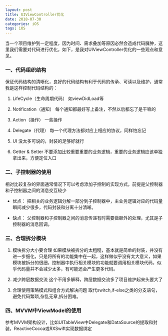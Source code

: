```yaml
---
layout: post
title: UIViewController优化
date: 2018-07-30
categories: iOS
tags: iOS 
---
```


当一个项目维护到一定程度，因为时间、需求叠加等原因必然会造成代码臃肿，这里我们需要对代码进行优化，如下，是我对UIViewController优化的一些观点和意见。

### 一、代码组织结构

保证代码结构的清晰化，良好的代码结构有利于代码的传承、可读以及维护，通常我是这样控制代码结构的：

1. LifeCycle（生命周期代码）
如viewDidLoad等

2. Notification（通知）
每个通知都最好写上备注，不然以后都忘了是干嘛的

3. Action（操作）
一些操作

4. Delegate（代理）
每一个代理方法都对应上相应的协议，同样怕忘记

5. UI
没太多可说的，封装的足够好就行

6. Getter & Setter
不要添加比较重要重要的业务逻辑，重要的业务逻辑应该单独拿出来，方便定位入口

### 二、子控制器的使用

相对比较复杂的界面通常情况下可以考虑添加子控制的实现方式，前提是父控制器和子控制器之间的消息交互较少

*  优点：
把相关的业务逻辑分解一部分到子控制器中，主业务逻辑对应的代码量瞬间减少很多，代码封装和分离十分清晰。

*  缺点：
父控制器和子控制器之间的消息传递有时需要做额外的处理，尤其是子控制器的消息回调。

### 三、合理拆分模块

1. 模块拆分大小要合理
如果模块被拆分的太粗糙，基本就是简单的封装，并没有进一步细化，只是将所有的功能集中在一起，这样做似乎没有太大意义，如果模块被拆分的很细，控制器中执行相关模块的功能就要调用相关模块代码，似乎代码量并不会减少太多，有可能还会产生更多代码。

2. 减少跨层数据交流
这个不用多解释，跨层数据交流多了项目维护起来头要大了

3. 合理使用策略模式和组合方式解决问题
取代switch,if-else之类的分支语句，避免代码繁琐,杂乱无章,拆分困难。

### 四、MVVM中ViewModel的使用

参考MVVM架构设计，比如UITableView中Delegate和DataSource的提取和封装，ReactiveCocoa或RXSwift实现数据绑定
